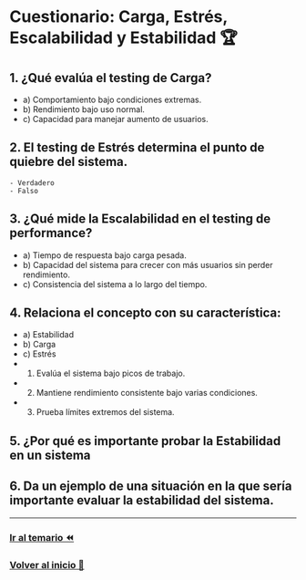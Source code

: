 # Cuestionario: Carga, Estrés, Escalabilidad y Estabilidad 🏆

## 1. ¿Qué evalúa el testing de Carga?
   - a) Comportamiento bajo condiciones extremas.
   - b) Rendimiento bajo uso normal.
   - c) Capacidad para manejar aumento de usuarios.

## 2. El testing de Estrés determina el punto de quiebre del sistema.
    - Verdadero
    - Falso

## 3. ¿Qué mide la Escalabilidad en el testing de performance?
   - a) Tiempo de respuesta bajo carga pesada.
   - b) Capacidad del sistema para crecer con más usuarios sin perder rendimiento.
   - c) Consistencia del sistema a lo largo del tiempo.

## 4. Relaciona el concepto con su característica:
   - a) Estabilidad
   - b) Carga
   - c) Estrés
   - 1) Evalúa el sistema bajo picos de trabajo.
   - 2) Mantiene rendimiento consistente bajo varias condiciones.
   - 3) Prueba límites extremos del sistema.

## 5. ¿Por qué es importante probar la Estabilidad en un sistema

## 6. Da un ejemplo de una situación en la que sería importante evaluar la estabilidad del sistema.

---

### [Ir al temario ⏪](../../temario/02.conceptos_basicos/definiciones.md)

### [Volver al inicio 🏡 ](../../readme.md)
